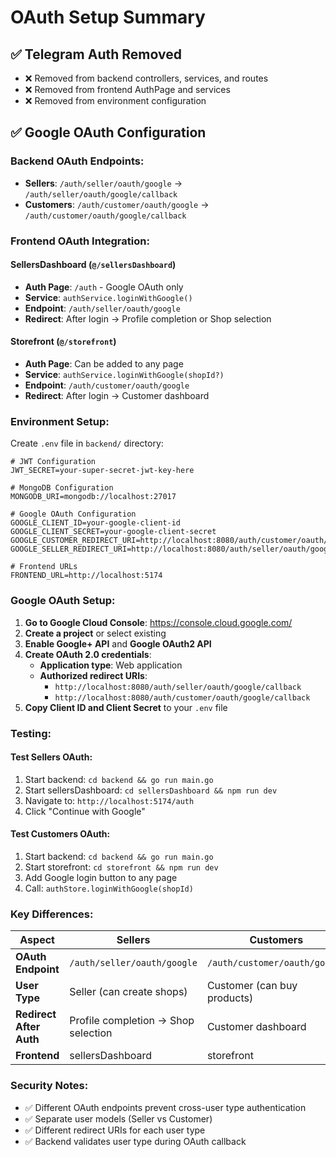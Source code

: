 # OAuth Setup Summary

## ✅ **Telegram Auth Removed**
- ❌ Removed from backend controllers, services, and routes
- ❌ Removed from frontend AuthPage and services
- ❌ Removed from environment configuration

## ✅ **Google OAuth Configuration**

### **Backend OAuth Endpoints:**
- **Sellers**: `/auth/seller/oauth/google` → `/auth/seller/oauth/google/callback`
- **Customers**: `/auth/customer/oauth/google` → `/auth/customer/oauth/google/callback`

### **Frontend OAuth Integration:**

#### **SellersDashboard** (`@/sellersDashboard`)
- **Auth Page**: `/auth` - Google OAuth only
- **Service**: `authService.loginWithGoogle()` 
- **Endpoint**: `/auth/seller/oauth/google`
- **Redirect**: After login → Profile completion or Shop selection

#### **Storefront** (`@/storefront`)
- **Auth Page**: Can be added to any page
- **Service**: `authService.loginWithGoogle(shopId?)`
- **Endpoint**: `/auth/customer/oauth/google`
- **Redirect**: After login → Customer dashboard

### **Environment Setup:**

Create `.env` file in `backend/` directory:

```env
# JWT Configuration
JWT_SECRET=your-super-secret-jwt-key-here

# MongoDB Configuration
MONGODB_URI=mongodb://localhost:27017

# Google OAuth Configuration
GOOGLE_CLIENT_ID=your-google-client-id
GOOGLE_CLIENT_SECRET=your-google-client-secret
GOOGLE_CUSTOMER_REDIRECT_URI=http://localhost:8080/auth/customer/oauth/google/callback
GOOGLE_SELLER_REDIRECT_URI=http://localhost:8080/auth/seller/oauth/google/callback

# Frontend URLs
FRONTEND_URL=http://localhost:5174
```

### **Google OAuth Setup:**

1. **Go to Google Cloud Console**: https://console.cloud.google.com/
2. **Create a project** or select existing
3. **Enable Google+ API** and **Google OAuth2 API**
4. **Create OAuth 2.0 credentials**:
   - **Application type**: Web application
   - **Authorized redirect URIs**:
     - `http://localhost:8080/auth/seller/oauth/google/callback`
     - `http://localhost:8080/auth/customer/oauth/google/callback`
5. **Copy Client ID and Client Secret** to your `.env` file

### **Testing:**

#### **Test Sellers OAuth:**
1. Start backend: `cd backend && go run main.go`
2. Start sellersDashboard: `cd sellersDashboard && npm run dev`
3. Navigate to: `http://localhost:5174/auth`
4. Click "Continue with Google"

#### **Test Customers OAuth:**
1. Start backend: `cd backend && go run main.go`
2. Start storefront: `cd storefront && npm run dev`
3. Add Google login button to any page
4. Call: `authStore.loginWithGoogle(shopId)`

### **Key Differences:**

| Aspect | Sellers | Customers |
|--------|---------|-----------|
| **OAuth Endpoint** | `/auth/seller/oauth/google` | `/auth/customer/oauth/google` |
| **User Type** | Seller (can create shops) | Customer (can buy products) |
| **Redirect After Auth** | Profile completion → Shop selection | Customer dashboard |
| **Frontend** | sellersDashboard | storefront |

### **Security Notes:**
- ✅ Different OAuth endpoints prevent cross-user type authentication
- ✅ Separate user models (Seller vs Customer)
- ✅ Different redirect URIs for each user type
- ✅ Backend validates user type during OAuth callback 